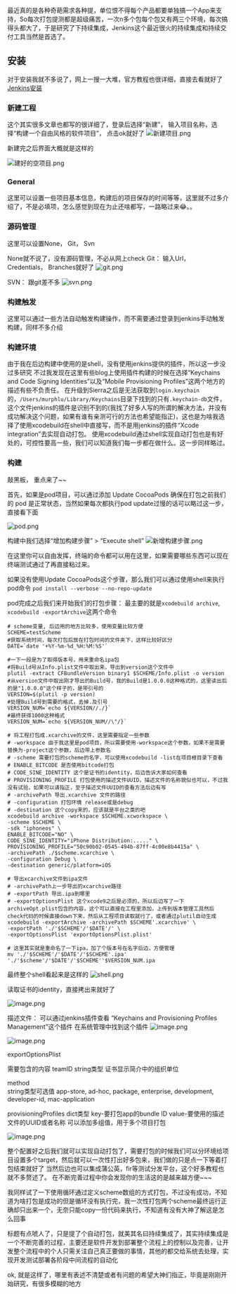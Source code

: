 最近真的是各种奇葩需求各种提，单位恨不得每个产品都要单独搞一个App来支持，So每次打包提测都是超级痛苦，一次n多个包每个包又有两三个环境，每次搞得头都大了，于是研究了下持续集成，Jenkins这个最近很火的持续集成和持续交付工具当然是首选了。
## 安装
对于安装我就不多说了，网上一搜一大堆，官方教程也很详细，直接去看就好了[Jenkins安装](https://jenkins.io/doc/pipeline/tour/getting-started/)
### 新建工程
这个其实很多文章也都写的很详细了，登录后选择“新建”， 输入项目名称，选择“构建一个自由风格的软件项目”， 点击ok就好了
![新建项目.png](img/0003-01.png)

新建完之后界面大概就是这样的

![建好的空项目.png](img/0003-02.png)

### General
这里可以设置一些项目基本信息，构建后的项目保存的时间等等，这里就不过多介绍了，不是必填项，怎么感觉到现在为止还啥都写，一路略过来😂。。

### 源码管理
这里可以设置None， Git， Svn

None就不说了，没有源码管理，不必从网上check
Git：
输入Url， Credentials， Branches就好了
![git.png](img/0003-03.png)

SVN：
跟git差不多
![svn.png](img/0003-04.png)


### 构建触发
这里可以通过一些方法自动触发构建操作，而不需要通过登录到jenkins手动触发构建，同样不多介绍

### 构建环境
由于我在后边构建中使用的是shell，没有使用jenkins提供的插件，所以这一步没过多研究
不过我发现在这里有些blog上使用插件构建的时候在选择“Keychains and Code Signing Identities”以及“Mobile Provisioning Profiles”这两个地方的描述有些不负责任。
在升级到Sierra之后是无法获取到`login.keychain`的，`/Users/murphlu/Library/Keychains`目录下找到的只有`.keychain-db`文件，这个文件jenkins的插件是识别不到的(我找了好多人写的所谓的解决方法，并没有成功解决这个问题，如果有谁有亲测可行的方法也希望能指正)，这也是为啥我选择了使用xcodebuild在shell中直接写，而不是用jenkins的插件“Xcode integration”去实现自动打包。
使用xcodebuild通过shell实现自动打包也是有好处的，可控性要高一些，我们可以知道我们每一步都在做什么。这一步同样略过。

### 构建

敲黑板， 重点来了~~

首先，如果是pod项目，可以通过添加 Update CocoaPods 确保在打包之前我们的 pod 是正常状态，当然如果每次都执行pod update过慢的话可以略过这一步，直接看下面

![pod.png](img/0003-05.png)


构建中我们选择“增加构建步骤” > “Execute shell”
![新增构建步骤.png](img/0003-06.png)

在这里你可以自由发挥，终端的命令都可以用在这里，如果需要哪些东西可以现在终端测试通过了再直接粘过来。

如果没有使用Update CocoaPods这个步骤，那么我们可以通过使用shell来执行pod命令
`pod install --verbose --no-repo-update`

pod完成之后我们来开始我们的打包步骤：
最主要的就是`xcodebuild archive`, `xcodebuild -exportArchive`这两个命令

```shell
# scheme变量, 后边用的地方比较多，使用变量比较方便
SCHEME=testScheme
#获取系统时间，每次打包后放在打包时间的文件夹下，这样比较好区分
DATE=`date '+%Y-%m-%d_%H:%M:%S'`

#一下一段是为了取得版本号，用来重命名ipa包
#将Build号从Info.plist文件中取出来，导出到version这个文件中
plutil -extract CFBundleVersion binary1 $SCHEME/Info.plist -o version
#从version文件中取出刚才导出的Build号，我的Build是1.0.0.0这种格式的，这里读出后的是"1.0.0.0"这个样子的，是带引号的
VERSION=$(plutil -p version)
#处理Build号到需要的格式，去掉.及引号
VERSION_NUM=`echo ${VERSION//./}`
#最终获得1000这种格式
VERSION_NUM=`echo ${VERSION_NUM//\"/}`

# 将工程打包成.xcarchive的文件，这里需要指定一些参数
# -workspace 由于我这里是pod项目，所以需要使用-workspace这个参数，如果不是需要替换为-project这个参数，后边带上参数名
# -scheme 需要打包的scheme的名字，可以使用xcodebuild -list在项目根目录下查看
# ENABLE_BITCODE 是否使用bitcode打包
# CODE_SINE_IDENTITY 这个是证书的identity，后边告诉大家如何查看
# PROVISIONING_PROFILE 打包使用的描述文件UUID，描述文件的名称貌似也可以，不过我没有试验，如果可以请指正，至于描述文件UUID的查看方法后边有写
# -archivePath 导出.xcarchive 文件的路径
# -configuration 打包环境 release或是debug
# -destination 这个copy来的，应该就是平台之类的吧
xcodebuild archive -workspace $SCHEME.xcworkspace \
-scheme $SCHEME \
-sdk "iphoneos" \
ENABLE_BITCODE="NO" \
CODE_SINE_IDENTITY="iPhone Distribution:....." \
PROVISIONING_PROFILE="50c90b02-0545-494b-87ff-4c00e8b4415a" \
-archivePath ./$scheme.xcarchive \
-configuration Debug \
-destination generic/platform=iOS

# 导出xcarchive文件到ipa文件
# -archivePath上一步导出的xcarchive路径
# -exportPath 导出.ipa到哪里
# -exportOptionsPlist 这个xcode9之后是必须的，所以后边写了一下archiveOpt.plist包含的内容，这个可以直接在工程里添加，上传到版本管理工具然后check代码的时候直接down下来，然后从工程项目读取就行了，或者通过plutil自动生成
xcodebuild -exportArchive -archivePath $SCHEME'.xcarchive' \
-exportPath './'$SCHEME'/'$DATE'/' \
-exportOptionsPlist 'exportOptionsPlist.plist'

# 这里其实就是重命名了一下ipa，加了个版本号在名字后边，方便管理
mv './'$SCHEME'/'$DATE'/'$SCHEME'.ipa' './'$scheme'/'$DATE'/'$SCHEME''$VERSION_NUM.ipa
```
最终整个shell看起来是这样的
![shell.png](img/0003-07.png)


读取证书的identity，直接拷出来就好了

![image.png](img/0003-08.png)

描述文件：
可以通过jenkins插件查看 “Keychains and Provisioning Profiles Management”这个插件
在系统管理中找到这个插件
![image.png](img/0003-09.png)

![image.png](img/0003-10.png)


exportOptionsPlist

需要包含的内容
teamID
string类型
证书显示简介中的组织单位

method  
string类型可选值 app-store, ad-hoc, package, enterprise, development, developer-id, mac-application

provisioningProfiles
dict类型
key-要打包app的bundle ID
value-要使用的描述文件的UUID或者名称
可以添加多组值，用于多个项目打包

![image.png](img/0003-11.png)


整个配置好之后我们就可以实现自动打包了，需要打包的时候我们可以分环境给项目设置多个target，然后就可以一次性打出好多包来，我们做的只是点一下等着打包结束就好了
当然后边也可以集成蒲公英，fir等测试分发平台，这个好多教程也就不多赘述了。
在不断完善过程中你会发现你的生活这的是越来越方便~~~

我同样试了一下使用循环通过定义scheme数组的方式打包，不过没有成功，不知道为啥打包是成功的但是循环没有执行完，我一次性打包两个scheme最终运行正确却只出来一个，无奈只能copy一份代码来执行，不知道有没有大神了解这是怎么回事

标题有点唬人了，只是提了个自动打包，就美其名曰持续集成了，其实持续集成是一个不断完善的过程，主要还是软件开发到部署整个流程上的控制以及完善，让开发整个流程中的个人只需关注自己真正要做的事情，其他的都交给系统去处理，实现开发测试部署各阶段中间流程的自动化

ok, 就是这样了，哪里有表述不清楚或者有问题的希望大神们指正，毕竟是刚刚开始研究，有很多模糊的地方
